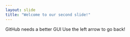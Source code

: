 ```yaml
---
layout: slide
title: "Welcome to our second slide!"
---
```

GitHub needs a better GUI
Use the left arrow to go back!

